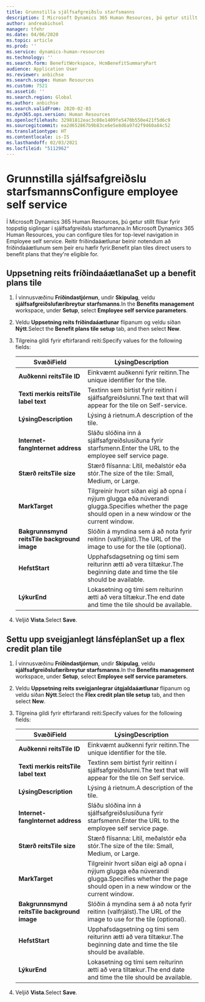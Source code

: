```yaml
---
title: Grunnstilla sjálfsafgreiðslu starfsmanns
description: Í Microsoft Dynamics 365 Human Resources, þú getur stillt flísar fyrir toppstig siglingar í sjálfsafgreiðslu starfsmanna.
author: andreabichsel
manager: tfehr
ms.date: 04/06/2020
ms.topic: article
ms.prod: ''
ms.service: dynamics-human-resources
ms.technology: ''
ms.search.form: BenefitWorkspace, HcmBenefitSummaryPart
audience: Application User
ms.reviewer: anbichse
ms.search.scope: Human Resources
ms.custom: 7521
ms.assetid: ''
ms.search.region: Global
ms.author: anbichse
ms.search.validFrom: 2020-02-03
ms.dyn365.ops.version: Human Resources
ms.openlocfilehash: 32981812eac3c08e1409fe5470b550e421f5d6c9
ms.sourcegitcommit: ea2d652867b9b83ce6e5e8d6a97d2f9460a84c52
ms.translationtype: HT
ms.contentlocale: is-IS
ms.lasthandoff: 02/03/2021
ms.locfileid: "5112962"
---
```

# <a name="configure-employee-self-service"></a><span data-ttu-id="9bb7d-103">Grunnstilla sjálfsafgreiðslu starfsmanns</span><span class="sxs-lookup"><span data-stu-id="9bb7d-103">Configure employee self service</span></span>

<span data-ttu-id="9bb7d-104">Í Microsoft Dynamics 365 Human Resources, þú getur stillt flísar fyrir toppstig siglingar í sjálfsafgreiðslu starfsmanna.</span><span class="sxs-lookup"><span data-stu-id="9bb7d-104">In Microsoft Dynamics 365 Human Resources, you can configure tiles for top-level navigation in Employee self service.</span></span> <span data-ttu-id="9bb7d-105">Reitir fríðindaáætlunar beinir notendum að fríðindaáætlunum sem þeir eru hæfir fyrir.</span><span class="sxs-lookup"><span data-stu-id="9bb7d-105">Benefit plan tiles direct users to benefit plans that they're eligible for.</span></span>

## <a name="set-up-a-benefit-plans-tile"></a><span data-ttu-id="9bb7d-106">Uppsetning reits fríðindaáætlana</span><span class="sxs-lookup"><span data-stu-id="9bb7d-106">Set up a benefit plans tile</span></span>

1. <span data-ttu-id="9bb7d-107">Í vinnusvæðinu **Fríðindastjórnun**, undir **Skipulag**, veldu **sjálfsafgreiðslufæribreytur starfsmanns**.</span><span class="sxs-lookup"><span data-stu-id="9bb7d-107">In the **Benefits management** workspace, under **Setup**, select **Employee self service parameters**.</span></span>

2. <span data-ttu-id="9bb7d-108">Veldu **Uppsetning reits fríðindaáætlunar** flipanum og veldu síðan **Nýtt**.</span><span class="sxs-lookup"><span data-stu-id="9bb7d-108">Select the **Benefit plans tile setup** tab, and then select **New**.</span></span>

3. <span data-ttu-id="9bb7d-109">Tilgreina gildi fyrir eftirfarandi reiti:</span><span class="sxs-lookup"><span data-stu-id="9bb7d-109">Specify values for the following fields:</span></span>

   | <span data-ttu-id="9bb7d-110">Svæði</span><span class="sxs-lookup"><span data-stu-id="9bb7d-110">Field</span></span> | <span data-ttu-id="9bb7d-111">Lýsing</span><span class="sxs-lookup"><span data-stu-id="9bb7d-111">Description</span></span> |
   | --- | --- |
   | <span data-ttu-id="9bb7d-112">**Auðkenni reits**</span><span class="sxs-lookup"><span data-stu-id="9bb7d-112">**Tile ID**</span></span> | <span data-ttu-id="9bb7d-113">Einkvæmt auðkenni fyrir reitinn.</span><span class="sxs-lookup"><span data-stu-id="9bb7d-113">The unique identifier for the tile.</span></span> |
   | <span data-ttu-id="9bb7d-114">**Texti merkis reits**</span><span class="sxs-lookup"><span data-stu-id="9bb7d-114">**Tile label text**</span></span> | <span data-ttu-id="9bb7d-115">Textinn sem birtist fyrir reitinn í sjálfsafgreiðslunni.</span><span class="sxs-lookup"><span data-stu-id="9bb7d-115">The text that will appear for the tile on Self-service.</span></span> |
   | <span data-ttu-id="9bb7d-116">**Lýsing**</span><span class="sxs-lookup"><span data-stu-id="9bb7d-116">**Description**</span></span> | <span data-ttu-id="9bb7d-117">Lýsing á rietnum.</span><span class="sxs-lookup"><span data-stu-id="9bb7d-117">A description of the tile.</span></span> |
   | <span data-ttu-id="9bb7d-118">**Internet-fang**</span><span class="sxs-lookup"><span data-stu-id="9bb7d-118">**Internet address**</span></span> | <span data-ttu-id="9bb7d-119">Sláðu slóðina inn á sjálfsafgreiðslusíðuna fyrir starfsmenn.</span><span class="sxs-lookup"><span data-stu-id="9bb7d-119">Enter the URL to the employee self service page.</span></span> |
   | <span data-ttu-id="9bb7d-120">**Stærð reits**</span><span class="sxs-lookup"><span data-stu-id="9bb7d-120">**Tile size**</span></span> | <span data-ttu-id="9bb7d-121">Stærð flísanna: Lítil, meðalstór eða stór.</span><span class="sxs-lookup"><span data-stu-id="9bb7d-121">The size of the tile: Small, Medium, or Large.</span></span> |
   | <span data-ttu-id="9bb7d-122">**Mark**</span><span class="sxs-lookup"><span data-stu-id="9bb7d-122">**Target**</span></span> | <span data-ttu-id="9bb7d-123">Tilgreinir hvort síðan eigi að opna í nýjum glugga eða núverandi glugga.</span><span class="sxs-lookup"><span data-stu-id="9bb7d-123">Specifies whether the page should open in a new window or the current window.</span></span> |
   | <span data-ttu-id="9bb7d-124">**Bakgrunnsmynd reits**</span><span class="sxs-lookup"><span data-stu-id="9bb7d-124">**Tile background image**</span></span> | <span data-ttu-id="9bb7d-125">Slóðin á myndina sem á að nota fyrir reitinn (valfrjálst).</span><span class="sxs-lookup"><span data-stu-id="9bb7d-125">The URL of the image to use for the tile (optional).</span></span> |
   | <span data-ttu-id="9bb7d-126">**Hefst**</span><span class="sxs-lookup"><span data-stu-id="9bb7d-126">**Start**</span></span> | <span data-ttu-id="9bb7d-127">Upphafsdagsetning og tími sem reiturinn ætti að vera tiltækur.</span><span class="sxs-lookup"><span data-stu-id="9bb7d-127">The beginning date and time the tile should be available.</span></span> |
   | <span data-ttu-id="9bb7d-128">**Lýkur**</span><span class="sxs-lookup"><span data-stu-id="9bb7d-128">**End**</span></span> | <span data-ttu-id="9bb7d-129">Lokasetning og tími sem reiturinn ætti að vera tiltækur.</span><span class="sxs-lookup"><span data-stu-id="9bb7d-129">The end date and time the tile should be available.</span></span> |

4. <span data-ttu-id="9bb7d-130">Veljið **Vista**.</span><span class="sxs-lookup"><span data-stu-id="9bb7d-130">Select **Save**.</span></span>

## <a name="set-up-a-flex-credit-plan-tile"></a><span data-ttu-id="9bb7d-131">Settu upp sveigjanlegt lánsféplan</span><span class="sxs-lookup"><span data-stu-id="9bb7d-131">Set up a flex credit plan tile</span></span>

1. <span data-ttu-id="9bb7d-132">Í vinnusvæðinu **Fríðindastjórnun**, undir **Skipulag**, veldu **sjálfsafgreiðslufæribreytur starfsmanns**.</span><span class="sxs-lookup"><span data-stu-id="9bb7d-132">In the **Benefits management** workspace, under **Setup**, select **Employee self service parameters**.</span></span>

2. <span data-ttu-id="9bb7d-133">Veldu **Uppsetning reits sveigjanlegrar útgjaldaáætlunar** flipanum og veldu síðan **Nýtt**.</span><span class="sxs-lookup"><span data-stu-id="9bb7d-133">Select the **Flex credit plan tile setup** tab, and then select **New**.</span></span>

3. <span data-ttu-id="9bb7d-134">Tilgreina gildi fyrir eftirfarandi reiti:</span><span class="sxs-lookup"><span data-stu-id="9bb7d-134">Specify values for the following fields:</span></span>

   | <span data-ttu-id="9bb7d-135">Svæði</span><span class="sxs-lookup"><span data-stu-id="9bb7d-135">Field</span></span> | <span data-ttu-id="9bb7d-136">Lýsing</span><span class="sxs-lookup"><span data-stu-id="9bb7d-136">Description</span></span> |
   | --- | --- |
   | <span data-ttu-id="9bb7d-137">**Auðkenni reits**</span><span class="sxs-lookup"><span data-stu-id="9bb7d-137">**Tile ID**</span></span> | <span data-ttu-id="9bb7d-138">Einkvæmt auðkenni fyrir reitinn.</span><span class="sxs-lookup"><span data-stu-id="9bb7d-138">The unique identifier for the tile.</span></span> |
   | <span data-ttu-id="9bb7d-139">**Texti merkis reits**</span><span class="sxs-lookup"><span data-stu-id="9bb7d-139">**Tile label text**</span></span> | <span data-ttu-id="9bb7d-140">Textinn sem birtist fyrir reitinn í sjálfsafgreiðslunni.</span><span class="sxs-lookup"><span data-stu-id="9bb7d-140">The text that will appear for the tile on Self service.</span></span> |
   | <span data-ttu-id="9bb7d-141">**Lýsing**</span><span class="sxs-lookup"><span data-stu-id="9bb7d-141">**Description**</span></span> | <span data-ttu-id="9bb7d-142">Lýsing á rietnum.</span><span class="sxs-lookup"><span data-stu-id="9bb7d-142">A description of the tile.</span></span> |
   | <span data-ttu-id="9bb7d-143">**Internet-fang**</span><span class="sxs-lookup"><span data-stu-id="9bb7d-143">**Internet address**</span></span> | <span data-ttu-id="9bb7d-144">Sláðu slóðina inn á sjálfsafgreiðslusíðuna fyrir starfsmenn.</span><span class="sxs-lookup"><span data-stu-id="9bb7d-144">Enter the URL to the employee self service page.</span></span> |
   | <span data-ttu-id="9bb7d-145">**Stærð reits**</span><span class="sxs-lookup"><span data-stu-id="9bb7d-145">**Tile size**</span></span> | <span data-ttu-id="9bb7d-146">Stærð flísanna: Lítil, meðalstór eða stór.</span><span class="sxs-lookup"><span data-stu-id="9bb7d-146">The size of the tile: Small, Medium, or Large.</span></span> |
   | <span data-ttu-id="9bb7d-147">**Mark**</span><span class="sxs-lookup"><span data-stu-id="9bb7d-147">**Target**</span></span> | <span data-ttu-id="9bb7d-148">Tilgreinir hvort síðan eigi að opna í nýjum glugga eða núverandi glugga.</span><span class="sxs-lookup"><span data-stu-id="9bb7d-148">Specifies whether the page should open in a new window or the current window.</span></span> |
   | <span data-ttu-id="9bb7d-149">**Bakgrunnsmynd reits**</span><span class="sxs-lookup"><span data-stu-id="9bb7d-149">**Tile background image**</span></span> | <span data-ttu-id="9bb7d-150">Slóðin á myndina sem á að nota fyrir reitinn (valfrjálst).</span><span class="sxs-lookup"><span data-stu-id="9bb7d-150">The URL of the image to use for the tile (optional).</span></span> |
   | <span data-ttu-id="9bb7d-151">**Hefst**</span><span class="sxs-lookup"><span data-stu-id="9bb7d-151">**Start**</span></span> | <span data-ttu-id="9bb7d-152">Upphafsdagsetning og tími sem reiturinn ætti að vera tiltækur.</span><span class="sxs-lookup"><span data-stu-id="9bb7d-152">The beginning date and time the tile should be available.</span></span> |
   | <span data-ttu-id="9bb7d-153">**Lýkur**</span><span class="sxs-lookup"><span data-stu-id="9bb7d-153">**End**</span></span> | <span data-ttu-id="9bb7d-154">Lokasetning og tími sem reiturinn ætti að vera tiltækur.</span><span class="sxs-lookup"><span data-stu-id="9bb7d-154">The end date and time the tile should be available.</span></span> |

4. <span data-ttu-id="9bb7d-155">Veljið **Vista**.</span><span class="sxs-lookup"><span data-stu-id="9bb7d-155">Select **Save**.</span></span>
